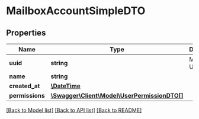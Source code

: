 # MailboxAccountSimpleDTO

## Properties
Name | Type | Description | Notes
------------ | ------------- | ------------- | -------------
**uuid** | **string** | Mailbox UUID | [optional] 
**name** | **string** |  | [optional] 
**created_at** | [**\DateTime**](\DateTime.md) |  | [optional] 
**permissions** | [**\Swagger\Client\Model\UserPermissionDTO[]**](UserPermissionDTO.md) |  | [optional] 

[[Back to Model list]](../../README.md#documentation-for-models) [[Back to API list]](../../README.md#documentation-for-api-endpoints) [[Back to README]](../../README.md)

